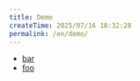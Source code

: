 ```yaml
---
title: Demo
createTime: 2025/07/16 18:32:28
permalink: /en/demo/
---
```


- [bar](./bar.md)
- [foo](./foo.md)
